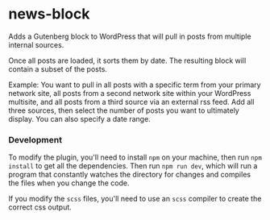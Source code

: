 # news-block

Adds a Gutenberg block to WordPress that will pull in posts from multiple internal sources.

Once all posts are loaded, it sorts them by date. The resulting block will contain a subset of the posts.

Example: You want to pull in all posts with a specific term from your primary network site, all posts from a second network site within your WordPress multisite, and all posts from a third source via an external rss feed. Add all three sources, then select the number of posts you want to ultimately display. You can also specify a date range.

### Development
To modify the plugin, you'll need to install `npm` on your machine, then run `npm install` to get all the dependencies. Then run `npm run dev`, which will run a program that constantly watches the directory for changes and compiles the files when you change the code.

If you modify the `scss` files, you'll need to use an `scss` compiler to create the correct css output.
